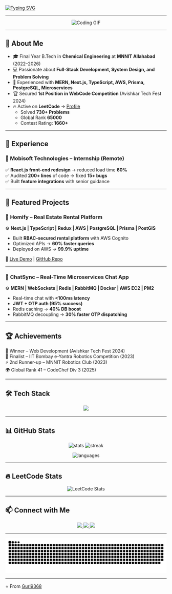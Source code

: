 <!-- Profile README with animations, colors & tech vibe -->

[![Typing SVG](https://readme-typing-svg.herokuapp.com?font=Fira+Code&size=32&pause=2000&color=00F7FF&center=true&vCenter=true&width=700&lines=Hi+👋,+I'm+Gurmeet+Singh+Rathor;🚀+Full-Stack+Developer;💻+Competitive+Programmer;⚡+Tech+Enthusiast)](https://git.io/typing-svg)


---

<p align="center">
  <img src="https://media.giphy.com/media/qgQUggAC3Pfv687qPC/giphy.gif" width="400px" alt="Coding GIF"/>
</p>

---

## 🌟 About Me  
- 🎓 Final Year B.Tech in **Chemical Engineering** at **MNNIT Allahabad** (2022–2026)  
- 💻 Passionate about **Full-Stack Development, System Design, and Problem Solving**  
- 🚀 Experienced with **MERN, Next.js, TypeScript, AWS, Prisma, PostgreSQL, Microservices**  
- 🏆 Secured **1st Position in WebCode Competition** (Avishkar Tech Fest 2024)  
- 🔥 Active on **LeetCode** → [Profile](https://leetcode.com/u/gurmeet_s_r9/)  
  - Solved **730+ Problems**  
  - Global Rank **65000**  
  - Contest Rating: **1660+**

---

## 💼 Experience  

### 🚀 Mobisoft Technologies – Internship (Remote)  
✅ **React.js front-end redesign** → reduced load time **60%**  
✅ Audited **200+ lines** of code → fixed **15+ bugs**  
✅ Built **feature integrations** with senior guidance  

---

## 📌 Featured Projects  

### 🏡 **Homify – Real Estate Rental Platform**  
⚙️ **Next.js | TypeScript | Redux | AWS | PostgreSQL | Prisma | PostGIS**  
- Built **RBAC-secured rental platform** with AWS Cognito  
- Optimized APIs → **60% faster queries**  
- Deployed on AWS → **99.9% uptime**  

🔗 [Live Demo](https://main.d2ernz8r01dkel.amplifyapp.com) | [GitHub Repo](#)

---

### 💬 **ChatSync – Real-Time Microservices Chat App**  
⚙️ **MERN | WebSockets | Redis | RabbitMQ | Docker | AWS EC2 | PM2**  
- Real-time chat with **<100ms latency**  
- **JWT + OTP auth (95% success)**  
- Redis caching → **40% DB boost**  
- RabbitMQ decoupling → **30% faster OTP dispatching**  

 

---

## 🏆 Achievements  
🥇 Winner – Web Development (Avishkar Tech Fest 2024)  
🤖 Finalist – IIT Bombay e-Yantra Robotics Competition (2023)  
⚡ 2nd Runner-up – MNNIT Robotics Club (2023)  
🌍 Global Rank 41 – CodeChef Div 3 (2025)  

---

## 🛠️ Tech Stack  

<p align="center">
  <img src="https://skillicons.dev/icons?i=cpp,js,ts,react,nextjs,nodejs,express,mongodb,postgres,prisma,redis,aws,docker,rabbitmq,git,github&theme=light" />
</p>

---

## 📊 GitHub Stats  

<p align="center">
  <img src="https://github-readme-stats.vercel.app/api?username=Guri9368&show_icons=true&theme=radical" alt="stats" height="170"/>
  <img src="https://github-readme-streak-stats.herokuapp.com/?user=Guri9368&theme=radical" alt="streak" height="170"/>
</p>

<p align="center">
  <img src="https://github-readme-stats.vercel.app/api/top-langs/?username=Guri9368&layout=compact&theme=radical" alt="languages" height="170"/>
</p>

---

## 🔥 LeetCode Stats  

<p align="center">
  <img src="https://leetcard.jacoblin.cool/gurmeet_009?theme=radical&font=Source%20Code%20Pro&ext=contest" alt="LeetCode Stats"/>
</p>

---

## 📫 Connect with Me  

<p align="center">
  <a href="https://www.linkedin.com/in/gurmeet-singh-rathor-1bbbaa270/">
    <img src="https://img.shields.io/badge/LinkedIn-%230A66C2.svg?&style=for-the-badge&logo=linkedin&logoColor=white" />
  </a>
  <a href="https://leetcode.com/u/gurmeet_009/">
    <img src="https://img.shields.io/badge/LeetCode-%23FFA116.svg?&style=for-the-badge&logo=leetcode&logoColor=black" />
  </a>
  <a href="mailto:gurigurmeet1234567@gmail.com">
    <img src="https://img.shields.io/badge/Email-D14836?style=for-the-badge&logo=gmail&logoColor=white" />
  </a>
</p>

---

<p align="center">
  <img src="https://raw.githubusercontent.com/Platane/snk/output/github-contribution-grid-snake-dark.svg" alt="snake animation" />
</p>

---

⭐️ From [Guri9368](https://github.com/Guri9368)
